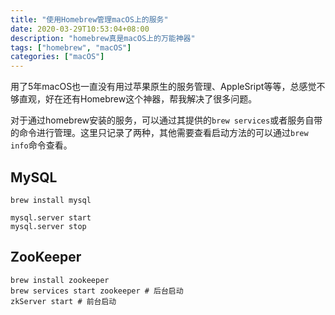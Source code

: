 ```yaml
---
title: "使用Homebrew管理macOS上的服务"
date: 2020-03-29T10:53:04+08:00
description: "homebrew真是macOS上的万能神器"
tags: ["homebrew", "macOS"]
categories: ["macOS"]
---
```


用了5年macOS也一直没有用过苹果原生的服务管理、AppleSript等等，总感觉不够直观，好在还有Homebrew这个神器，帮我解决了很多问题。
<!--more-->

对于通过homebrew安装的服务，可以通过其提供的`brew services`或者服务自带的命令进行管理。这里只记录了两种，其他需要查看启动方法的可以通过`brew info`命令查看。

## MySQL

```
brew install mysql

mysql.server start
mysql.server stop
```

## ZooKeeper

```
brew install zookeeper
brew services start zookeeper # 后台启动
zkServer start # 前台启动
```



